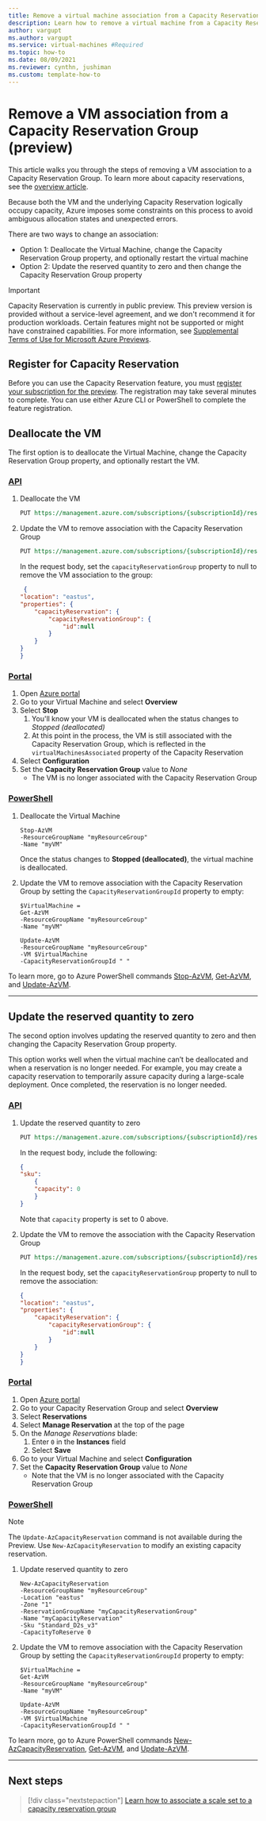 ```yaml
---
title: Remove a virtual machine association from a Capacity Reservation group (preview)
description: Learn how to remove a virtual machine from a Capacity Reservation group.
author: vargupt
ms.author: vargupt
ms.service: virtual-machines #Required
ms.topic: how-to
ms.date: 08/09/2021
ms.reviewer: cynthn, jushiman
ms.custom: template-how-to
---
```


# Remove a VM association from a Capacity Reservation Group (preview)

This article walks you through the steps of removing a VM association to a Capacity Reservation Group. To learn more about capacity reservations, see the [overview article](capacity-reservation-overview.md). 

Because both the VM and the underlying Capacity Reservation logically occupy capacity, Azure imposes some constraints on this process to avoid ambiguous allocation states and unexpected errors.  

There are two ways to change an association: 
- Option 1: Deallocate the Virtual Machine, change the Capacity Reservation Group property, and optionally restart the virtual machine
- Option 2: Update the reserved quantity to zero and then change the Capacity Reservation Group property

> [!IMPORTANT]
> Capacity Reservation is currently in public preview.
> This preview version is provided without a service-level agreement, and we don't recommend it for production workloads. Certain features might not be supported or might have constrained capabilities. 
> For more information, see [Supplemental Terms of Use for Microsoft Azure Previews](https://azure.microsoft.com/support/legal/preview-supplemental-terms/).

## Register for Capacity Reservation 

Before you can use the Capacity Reservation feature, you must [register your subscription for the preview](capacity-reservation-overview.md#register-for-capacity-reservation). The registration may take several minutes to complete. You can use either Azure CLI or PowerShell to complete the feature registration.


## Deallocate the VM

The first option is to deallocate the Virtual Machine, change the Capacity Reservation Group property, and optionally restart the VM. 

### [API](#tab/api1)

1. Deallocate the VM

    ```rest
    PUT https://management.azure.com/subscriptions/{subscriptionId}/resourceGroups/{resourceGroupName}/providers/Microsoft.Compute/virtualMachines/{virtualMachineName}/deallocate?api-version=2021-04-01
    ```

1. Update the VM to remove association with the Capacity Reservation Group
    
    ```rest
    PUT https://management.azure.com/subscriptions/{subscriptionId}/resourceGroups/{resourceGroupName}/providers/Microsoft.Compute/virtualMachines/{virtualMachineName}/update?api-version=2021-04-01
    ```
    In the request body, set the `capacityReservationGroup` property to null to remove the VM association to the group:

    ```json
     {
    "location": "eastus",
    "properties": {
        "capacityReservation": {
            "capacityReservationGroup": {
                "id":null
            }
        }
    }
    }
    ```

### [Portal](#tab/portal1)

<!-- no images necessary if steps are straightforward --> 

1. Open [Azure portal](https://portal.azure.com)
1. Go to your Virtual Machine and select **Overview**
1. Select **Stop** 
    1. You'll know your VM is deallocated when the status changes to *Stopped (deallocated)*
    1. At this point in the process, the VM is still associated with the Capacity Reservation Group, which is reflected in the `virtualMachinesAssociated` property of the Capacity Reservation 
1. Select **Configuration**
1. Set the **Capacity Reservation Group** value to *None*
    - The VM is no longer associated with the Capacity Reservation Group 

### [PowerShell](#tab/powershell1)

1. Deallocate the Virtual Machine

    ```powershell-interactive
    Stop-AzVM
    -ResourceGroupName "myResourceGroup"
    -Name "myVM"
    ```

    Once the status changes to **Stopped (deallocated)**, the virtual machine is deallocated.

1. Update the VM to remove association with the Capacity Reservation Group by setting the `CapacityReservationGroupId` property to empty:

    ```powershell-interactive
    $VirtualMachine =
    Get-AzVM
    -ResourceGroupName "myResourceGroup"
    -Name "myVM"
    
    Update-AzVM
    -ResourceGroupName "myResourceGroup"
    -VM $VirtualMachine
    -CapacityReservationGroupId " "
    ```

To learn more, go to Azure PowerShell commands [Stop-AzVM](/powershell/module/az.compute/stop-azvm), [Get-AzVM](/powershell/module/az.compute/get-azvm), and [Update-AzVM](/powershell/module/az.compute/update-azvm).

--- 
<!-- The three dashes above show that your section of tabbed content is complete. Don't remove them :) -->


## Update the reserved quantity to zero 

The second option involves updating the reserved quantity to zero and then changing the Capacity Reservation Group property.

This option works well when the virtual machine can’t be deallocated and when a reservation is no longer needed. For example, you may create a capacity reservation to temporarily assure capacity during a large-scale deployment. Once completed, the reservation is no longer needed. 

### [API](#tab/api2)

1. Update the reserved quantity to zero 

    ```rest
    PUT https://management.azure.com/subscriptions/{subscriptionId}/resourceGroups/{resourceGroupName}/providers/Microsoft.Compute/CapacityReservationGroups/{CapacityReservationGroupName}/CapacityReservations/{CapacityReservationName}?api-version=2021-04-01
    ```

    In the request body, include the following:
    
    ```json
    {
    "sku":
        {
        "capacity": 0
        }
    }
    ```
    
    Note that `capacity` property is set to 0 above.

1. Update the VM to remove the association with the Capacity Reservation Group

    ```rest
    PUT https://management.azure.com/subscriptions/{subscriptionId}/resourceGroups/{resourceGroupName}/providers/Microsoft.Compute/virtualMachines/{VirtualMachineName}/update?api-version=2021-04-01
    ```

    In the request body, set the `capacityReservationGroup` property to null to remove the association:
    
    ```json
    {
    "location": "eastus",
    "properties": {
        "capacityReservation": {
            "capacityReservationGroup": {
                "id":null
            }
        }
    }
    } 
    ```

### [Portal](#tab/portal2)

<!-- no images necessary if steps are straightforward --> 

1. Open [Azure portal](https://portal.azure.com)
1. Go to your Capacity Reservation Group and select **Overview**
1. Select **Reservations** 
1. Select **Manage Reservation** at the top of the page 
1. On the *Manage Reservations* blade:
    1. Enter `0` in the **Instances** field
    1. Select **Save** 
1. Go to your Virtual Machine and select **Configuration**
1. Set the **Capacity Reservation Group** value to *None*
    - Note that the VM is no longer associated with the Capacity Reservation Group

### [PowerShell](#tab/powershell2)

>[!NOTE]
> The `Update-AzCapacityReservation` command is not available during the Preview. Use `New-AzCapacityReservation` to modify an existing capacity reservation.

1. Update reserved quantity to zero

    ```powershell-interactive
    New-AzCapacityReservation
    -ResourceGroupName "myResourceGroup"
    -Location "eastus"
    -Zone "1"
    -ReservationGroupName "myCapacityReservationGroup"
    -Name "myCapacityReservation"
    -Sku "Standard_D2s_v3"
    -CapacityToReserve 0
    ```

1. Update the VM to remove association with the Capacity Reservation Group by setting the `CapacityReservationGroupId` property to empty:

    ```powershell-interactive
    $VirtualMachine =
    Get-AzVM
    -ResourceGroupName "myResourceGroup"
    -Name "myVM"
    
    Update-AzVM
    -ResourceGroupName "myResourceGroup"
    -VM $VirtualMachine
    -CapacityReservationGroupId " "
    ```

To learn more, go to Azure PowerShell commands [New-AzCapacityReservation](/powershell/module/az.compute/new-azcapacityreservation), [Get-AzVM](/powershell/module/az.compute/get-azvm), and [Update-AzVM](/powershell/module/az.compute/update-azvm).

--- 
<!-- The three dashes above show that your section of tabbed content is complete. Don't remove them :) -->


## Next steps

> [!div class="nextstepaction"]
> [Learn how to associate a scale set to a capacity reservation group](capacity-reservation-associate-virtual-machine-scale-set.md)
